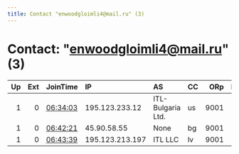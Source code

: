 ```yaml
---
title: Contact "enwoodgloimli4@mail.ru" (3)
---
```


# Contact: "enwoodgloimli4@mail.ru" (3)

|   Up |   Ext | JoinTime                                                                                            | IP              | AS                | CC   |   ORp |   Dirp | OS    | Version   | Nickname   |   eFamMembers |
|-----:|------:|:----------------------------------------------------------------------------------------------------|:----------------|:------------------|:-----|------:|-------:|:------|:----------|:-----------|--------------:|
|    1 |     0 | [06:34:03](https://metrics.torproject.org/rs.html#details/7DB9E96E722E8B618B76207DE21EFDBC739812FC) | 195.123.233.12  | ITL-Bulgaria Ltd. | us   |  9001 |      0 | Linux | 0.3.5.10  | MEGAusa06  |             1 |
|    1 |     0 | [06:42:21](https://metrics.torproject.org/rs.html#details/EC1269231CEB9DB6396789B6CAAE4C558323D545) | 45.90.58.55     | None              | bg   |  9001 |      0 | Linux | 0.3.5.10  | MEGAcz04   |             1 |
|    1 |     0 | [06:43:39](https://metrics.torproject.org/rs.html#details/E7A6DF5C90666BBB16B38F115EFEE894C942F58C) | 195.123.213.197 | ITL LLC           | lv   |  9001 |      0 | Linux | 0.3.5.10  | MEGAlv06   |             1 |
